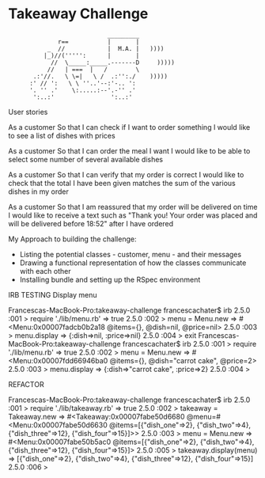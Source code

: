 Takeaway Challenge
==================
```
                            _________
              r==           |       |
           _  //            |  M.A. |   ))))
          |_)//(''''':      |       |
            //  \_____:_____.-------D     )))))
           //   | ===  |   /        \
       .:'//.   \ \=|   \ /  .:'':./    )))))
      :' // ':   \ \ ''..'--:'-.. ':
      '. '' .'    \:.....:--'.-'' .'
       ':..:'                ':..:'

 ```

User stories

As a customer
So that I can check if I want to order something
I would like to see a list of dishes with prices

As a customer
So that I can order the meal I want
I would like to be able to select some number of several available dishes

As a customer
So that I can verify that my order is correct
I would like to check that the total I have been given matches the sum of the various dishes in my order

As a customer
So that I am reassured that my order will be delivered on time
I would like to receive a text such as "Thank you! Your order was placed and will be delivered before 18:52" after I have ordered


My Approach to building the challenge: 
- Listing the potential classes - customer, menu - and their messages
- Drawing a functional representation of how the classes communicate with each other
- Installing bundle and setting up the RSpec environment


IRB TESTING
Display menu


Francescas-MacBook-Pro:takeaway-challenge francescachater$ irb
2.5.0 :001 > require './lib/menu.rb'
 => true 
2.5.0 :002 > menu = Menu.new
 => #<Menu:0x00007fadcb0b2a18 @items={}, @dish=nil, @price=nil> 
2.5.0 :003 > menu.display
 => {:dish=>nil, :price=>nil} 
2.5.0 :004 > exit
Francescas-MacBook-Pro:takeaway-challenge francescachater$ irb
2.5.0 :001 > require './lib/menu.rb'
 => true 
2.5.0 :002 > menu = Menu.new
 => #<Menu:0x00007fdd66946ba0 @items={}, @dish="carrot cake", @price=2> 
2.5.0 :003 > menu.display
 => {:dish=>"carrot cake", :price=>2} 
2.5.0 :004 > 


REFACTOR

Francescas-MacBook-Pro:takeaway-challenge francescachater$ irb
2.5.0 :001 > require './lib/takeaway.rb'
 => true 
2.5.0 :002 > takeaway = Takeaway.new
 => #<Takeaway:0x00007fabe50d6680 @menu=#<Menu:0x00007fabe50d6630 @items=[{"dish_one"=>2}, {"dish_two"=>4}, {"dish_three"=>12}, {"dish_four"=>15}]>> 
2.5.0 :003 > menu = Menu.new
 => #<Menu:0x00007fabe50b5ac0 @items=[{"dish_one"=>2}, {"dish_two"=>4}, {"dish_three"=>12}, {"dish_four"=>15}]> 
2.5.0 :005 > takeaway.display(menu)
 => [{"dish_one"=>2}, {"dish_two"=>4}, {"dish_three"=>12}, {"dish_four"=>15}] 
2.5.0 :006 > 


